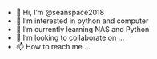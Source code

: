 - 👋 Hi, I’m @seanspace2018
- 👀 I’m interested in python and computer
- 🌱 I’m currently learning NAS and Python
- 💞️ I’m looking to collaborate on ...
- 📫 How to reach me ...

<!---
seanspace2018/seanspace2018 is a ✨ special ✨ repository because its `README.md` (this file) appears on your GitHub profile.
You can click the Preview link to take a look at your changes.
--->
